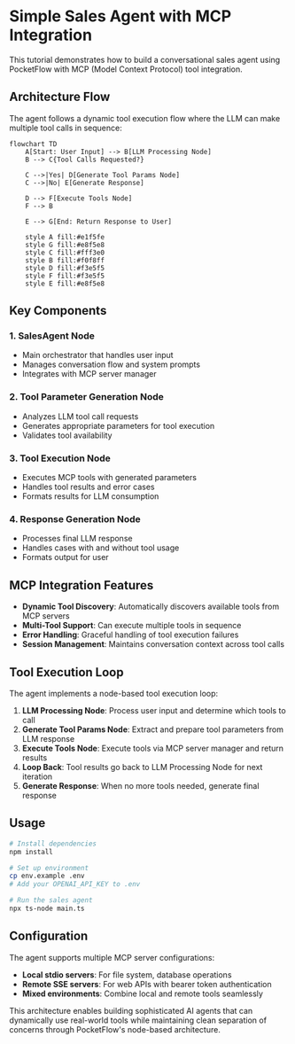 # Simple Sales Agent with MCP Integration

This tutorial demonstrates how to build a conversational sales agent using PocketFlow with MCP (Model Context Protocol) tool integration.

## Architecture Flow

The agent follows a dynamic tool execution flow where the LLM can make multiple tool calls in sequence:

```mermaid
flowchart TD
    A[Start: User Input] --> B[LLM Processing Node]
    B --> C{Tool Calls Requested?}
    
    C -->|Yes| D[Generate Tool Params Node]
    C -->|No| E[Generate Response]
    
    D --> F[Execute Tools Node]
    F --> B
    
    E --> G[End: Return Response to User]
    
    style A fill:#e1f5fe
    style G fill:#e8f5e8
    style C fill:#fff3e0
    style B fill:#f0f8ff
    style D fill:#f3e5f5
    style F fill:#f3e5f5
    style E fill:#e8f5e8
```

## Key Components

### 1. **SalesAgent Node**
- Main orchestrator that handles user input
- Manages conversation flow and system prompts
- Integrates with MCP server manager

### 2. **Tool Parameter Generation Node**
- Analyzes LLM tool call requests
- Generates appropriate parameters for tool execution
- Validates tool availability

### 3. **Tool Execution Node**
- Executes MCP tools with generated parameters
- Handles tool results and error cases
- Formats results for LLM consumption

### 4. **Response Generation Node**
- Processes final LLM response
- Handles cases with and without tool usage
- Formats output for user

## MCP Integration Features

- **Dynamic Tool Discovery**: Automatically discovers available tools from MCP servers
- **Multi-Tool Support**: Can execute multiple tools in sequence
- **Error Handling**: Graceful handling of tool execution failures
- **Session Management**: Maintains conversation context across tool calls

## Tool Execution Loop

The agent implements a node-based tool execution loop:

1. **LLM Processing Node**: Process user input and determine which tools to call
2. **Generate Tool Params Node**: Extract and prepare tool parameters from LLM response
3. **Execute Tools Node**: Execute tools via MCP server manager and return results
4. **Loop Back**: Tool results go back to LLM Processing Node for next iteration
5. **Generate Response**: When no more tools needed, generate final response

## Usage

```bash
# Install dependencies
npm install

# Set up environment
cp env.example .env
# Add your OPENAI_API_KEY to .env

# Run the sales agent
npx ts-node main.ts
```

## Configuration

The agent supports multiple MCP server configurations:

- **Local stdio servers**: For file system, database operations
- **Remote SSE servers**: For web APIs with bearer token authentication
- **Mixed environments**: Combine local and remote tools seamlessly

This architecture enables building sophisticated AI agents that can dynamically use real-world tools while maintaining clean separation of concerns through PocketFlow's node-based architecture.

